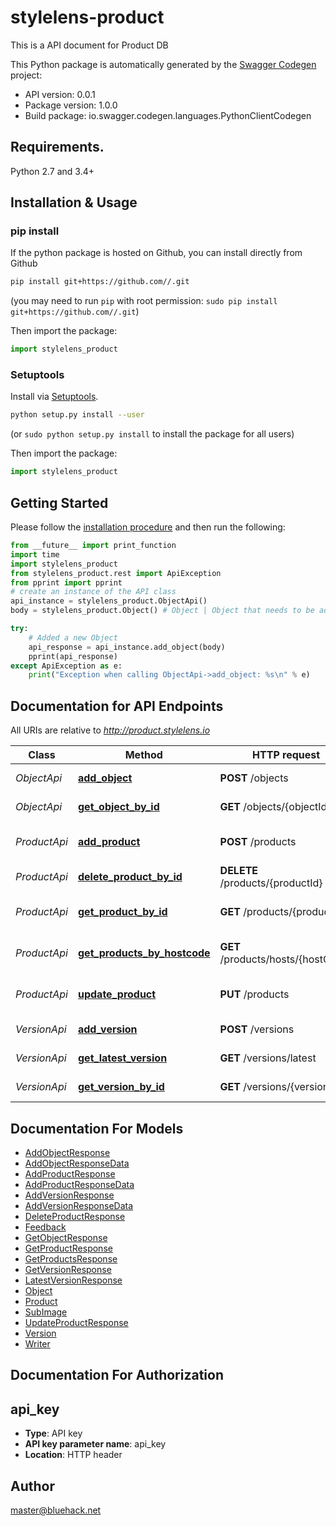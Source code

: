# stylelens-product
This is a API document for Product DB

This Python package is automatically generated by the [Swagger Codegen](https://github.com/swagger-api/swagger-codegen) project:

- API version: 0.0.1
- Package version: 1.0.0
- Build package: io.swagger.codegen.languages.PythonClientCodegen

## Requirements.

Python 2.7 and 3.4+

## Installation & Usage
### pip install

If the python package is hosted on Github, you can install directly from Github

```sh
pip install git+https://github.com//.git
```
(you may need to run `pip` with root permission: `sudo pip install git+https://github.com//.git`)

Then import the package:
```python
import stylelens_product 
```

### Setuptools

Install via [Setuptools](http://pypi.python.org/pypi/setuptools).

```sh
python setup.py install --user
```
(or `sudo python setup.py install` to install the package for all users)

Then import the package:
```python
import stylelens_product
```

## Getting Started

Please follow the [installation procedure](#installation--usage) and then run the following:

```python
from __future__ import print_function
import time
import stylelens_product
from stylelens_product.rest import ApiException
from pprint import pprint
# create an instance of the API class
api_instance = stylelens_product.ObjectApi()
body = stylelens_product.Object() # Object | Object that needs to be added to the db.

try:
    # Added a new Object
    api_response = api_instance.add_object(body)
    pprint(api_response)
except ApiException as e:
    print("Exception when calling ObjectApi->add_object: %s\n" % e)

```

## Documentation for API Endpoints

All URIs are relative to *http://product.stylelens.io*

Class | Method | HTTP request | Description
------------ | ------------- | ------------- | -------------
*ObjectApi* | [**add_object**](docs/ObjectApi.md#add_object) | **POST** /objects | Added a new Object
*ObjectApi* | [**get_object_by_id**](docs/ObjectApi.md#get_object_by_id) | **GET** /objects/{objectId} | Find Object by ID
*ProductApi* | [**add_product**](docs/ProductApi.md#add_product) | **POST** /products | Added a new Product
*ProductApi* | [**delete_product_by_id**](docs/ProductApi.md#delete_product_by_id) | **DELETE** /products/{productId} | Deletes a Product
*ProductApi* | [**get_product_by_id**](docs/ProductApi.md#get_product_by_id) | **GET** /products/{productId} | Find Product by ID
*ProductApi* | [**get_products_by_hostcode**](docs/ProductApi.md#get_products_by_hostcode) | **GET** /products/hosts/{hostCode} | Get Product by host_code
*ProductApi* | [**update_product**](docs/ProductApi.md#update_product) | **PUT** /products | Update an existing Product
*VersionApi* | [**add_version**](docs/VersionApi.md#add_version) | **POST** /versions | Add a new Version
*VersionApi* | [**get_latest_version**](docs/VersionApi.md#get_latest_version) | **GET** /versions/latest | Gat latest Version
*VersionApi* | [**get_version_by_id**](docs/VersionApi.md#get_version_by_id) | **GET** /versions/{versionId} | Gat Version by ID


## Documentation For Models

 - [AddObjectResponse](docs/AddObjectResponse.md)
 - [AddObjectResponseData](docs/AddObjectResponseData.md)
 - [AddProductResponse](docs/AddProductResponse.md)
 - [AddProductResponseData](docs/AddProductResponseData.md)
 - [AddVersionResponse](docs/AddVersionResponse.md)
 - [AddVersionResponseData](docs/AddVersionResponseData.md)
 - [DeleteProductResponse](docs/DeleteProductResponse.md)
 - [Feedback](docs/Feedback.md)
 - [GetObjectResponse](docs/GetObjectResponse.md)
 - [GetProductResponse](docs/GetProductResponse.md)
 - [GetProductsResponse](docs/GetProductsResponse.md)
 - [GetVersionResponse](docs/GetVersionResponse.md)
 - [LatestVersionResponse](docs/LatestVersionResponse.md)
 - [Object](docs/Object.md)
 - [Product](docs/Product.md)
 - [SubImage](docs/SubImage.md)
 - [UpdateProductResponse](docs/UpdateProductResponse.md)
 - [Version](docs/Version.md)
 - [Writer](docs/Writer.md)


## Documentation For Authorization


## api_key

- **Type**: API key
- **API key parameter name**: api_key
- **Location**: HTTP header


## Author

master@bluehack.net

